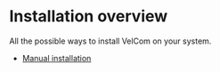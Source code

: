 # Installation overview

All the possible ways to install VelCom on your system.

- [Manual installation](install_manual.md)
